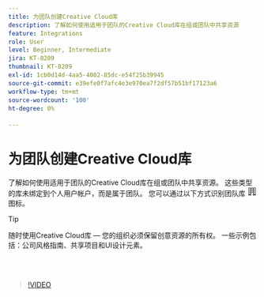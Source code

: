 ```yaml
---
title: 为团队创建Creative Cloud库
description: 了解如何使用适用于团队的Creative Cloud库在组或团队中共享资源
feature: Integrations
role: User
level: Beginner, Intermediate
jira: KT-8209
thumbnail: KT-8209
exl-id: 1cb0d14d-4aa5-4002-85dc-e54f25b39945
source-git-commit: e39efe0f7afc4e3e970ea7f2df57b51bf17123a6
workflow-type: tm+mt
source-wordcount: '100'
ht-degree: 0%

---
```


# 为团队创建Creative Cloud库

了解如何使用适用于团队的Creative Cloud库在组或团队中共享资源。 这些类型的库未绑定到个人用户帐户，而是属于团队。 您可以通过以下方式识别团队库 ![构建图像](assets/Smock_Building_18_N.png) 图标。

>[!TIP]
>
>随时使用Creative Cloud库 — 您的组织必须保留创意资源的所有权。 一些示例包括：公司风格指南、共享项目和UI设计元素。

<br> 

>[!VIDEO](https://video.tv.adobe.com/v/335325?hidetitle=true)
